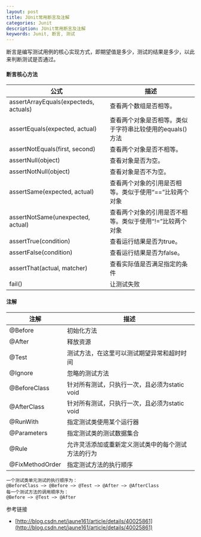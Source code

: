 ```yaml
---
layout: post
title: JUnit常用断言及注解
categories: Junit
description: JUnit常用断言及注解
keywords: Junit, 断言, 测试
---
```

断言是编写测试用例的核心实现方式，即期望值是多少，测试的结果是多少，以此来判断测试是否通过。

#### 断言核心方法
| 公式  | 描述  |
| ------------ | ------------ |
| assertArrayEquals(expecteds, actuals) | 查看两个数组是否相等。  |
| assertEquals(expected, actual)  | 查看两个对象是否相等。类似于字符串比较使用的equals()方法  |
| assertNotEquals(first, second)  | 查看两个对象是否不相等。  |
| assertNull(object)  | 查看对象是否为空。  |
| assertNotNull(object)  | 查看对象是否不为空。  |
| assertSame(expected, actual)  | 查看两个对象的引用是否相等。类似于使用“==”比较两个对象  |
| assertNotSame(unexpected, actual)  | 查看两个对象的引用是否不相等。类似于使用“!=”比较两个对象  |
| assertTrue(condition)  | 查看运行结果是否为true。  |
| assertFalse(condition)  | 查看运行结果是否为false。  |
| assertThat(actual, matcher)  | 查看实际值是否满足指定的条件  |
| fail()  | 让测试失败  |

#### 注解
| 注解  | 描述  |
| ------------ | ------------ |
| @Before  | 初始化方法  |
| @After  | 释放资源  |
| @Test  | 测试方法，在这里可以测试期望异常和超时时间  |
| @Ignore  | 忽略的测试方法 |
| @BeforeClass  | 针对所有测试，只执行一次，且必须为static void  |
| @AfterClass  | 针对所有测试，只执行一次，且必须为static void  |
| @RunWith  | 指定测试类使用某个运行器  |
| @Parameters  | 指定测试类的测试数据集合  |
| @Rule  | 允许灵活添加或重新定义测试类中的每个测试方法的行为  |
| @FixMethodOrder  | 指定测试方法的执行顺序  |

	一个测试类单元测试的执行顺序为：
	@BeforeClass –> @Before –> @Test –> @After –> @AfterClass
	每一个测试方法的调用顺序为：
	@Before –> @Test –> @After

参考链接

- [http://blog.csdn.net/jaune161/article/details/40025861](http://blog.csdn.net/jaune161/article/details/40025861)



